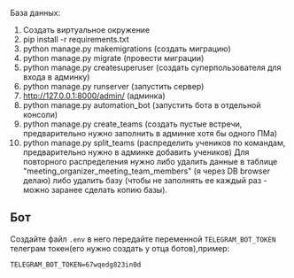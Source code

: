 База данных:
1. Cоздать виртуальное окружение 
2. pip install -r requirements.txt
3. python manage.py makemigrations (создать миграцию)
4. python manage.py migrate (провести миграции)
5. python manage.py createsuperuser (создать суперпользователя для входа в админку)
6. python manage.py runserver (запустить сервер)
7. http://127.0.0.1:8000/admin/ (админка)
8. python manage.py automation_bot (запустить бота в отдельной консоли)
9. python manage.py create_teams (создать пустые встречи, предварительно нужно заполнить в админке хотя бы одного ПМа)
10. python manage.py split_teams (распределить учеников по командам, предварительно нужно в админке добавить учеников)
Для повторного распределения нужно либо удалить данные в таблице "meeting_organizer_meeting_team_members" (я через DB browser делаю) либо удалить базу (чтобы не заполнять ее каждый раз - можно заранее сделать копию базы).

## Бот
Создайте файл `.env` в него передайте переменной `TELEGRAM_BOT_TOKEN` телеграм токен(его нужно создать у отца ботов),пример:
```
TELEGRAM_BOT_TOKEN=67wqedg823in0d

```